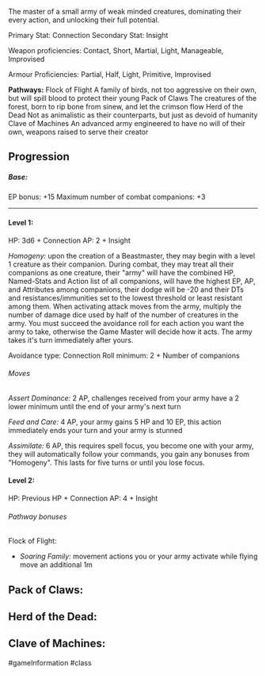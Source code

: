 The master of a small army of weak minded creatures, dominating their every action, and unlocking their full potential.

Primary Stat: Connection
Secondary Stat: Insight

Weapon proficiencies: Contact, Short, Martial, Light, Manageable, Improvised

Armour Proficiencies: Partial, Half, Light, Primitive, Improvised

**Pathways:**
Flock of Flight
	A family of birds, not too aggressive on their own, but will spill blood to protect their young
Pack of Claws
	The creatures of the forest, born to rip bone from sinew, and let the crimson flow
Herd of the Dead
	Not as animalistic as their counterparts, but just as devoid of humanity
Clave of Machines
	An advanced army engineered to have no will of their own, weapons raised to serve their creator

## Progression

##### Base:
EP bonus: +15
Maximum number of combat companions: +3

---
#### Level 1:

HP: 3d6 + Connection
AP: 2 + Insight

*Homogeny:* upon the creation of a Beastmaster, they may begin with a level 1 creature as their companion. During combat, they may treat all their companions as one creature, their "army" will have the combined HP, Named-Stats and Action list of all companions, will have the highest EP, AP, and Attributes among companions, their dodge will be -20 and their DTs and resistances/immunities set to the lowest threshold or least resistant among them. When activating attack moves from the army, multiply the number of damage dice used by half of the number of creatures in the army. You must succeed the avoidance roll for each action you want the army to take, otherwise the Game Master will decide how it acts. The army takes it's turn immediately after yours.

Avoidance type: Connection
Roll minimum: 2 + Number of companions
###### Moves
*Assert Dominance:* 2 AP, challenges received from your army have a 2 lower minimum until the end of your army's next turn

*Feed and Care:* 4 AP, your army gains 5 HP and 10 EP, this action immediately ends your turn and your army is stunned

*Assimilate:* 6 AP, this requires spell focus, you become one with your army, they will automatically follow your commands, you gain any bonuses from "Homogeny". This lasts for five turns or until you lose focus.

#### Level 2:

HP: Previous HP + Connection
AP: 4 + Insight

###### Pathway bonuses

Flock of Flight: 
- *Soaring Family:* movement actions you or your army activate while flying move an additional 1m

Pack of Claws:
- 

Herd of the Dead:
- 

Clave of Machines:
- 

#gameInformation #class